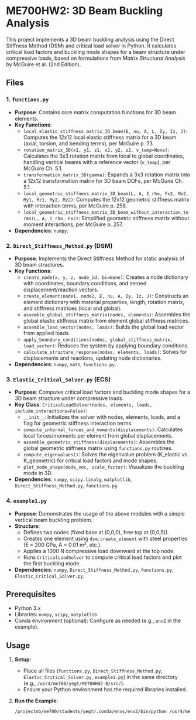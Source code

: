 # ME700HW2: 3D Beam Buckling Analysis

This project implements a 3D beam buckling analysis using the Direct Stiffness Method (DSM) and critical load solver in Python. It calculates critical load factors and buckling mode shapes for a beam structure under compressive loads, based on formulations from *Matrix Structural Analysis* by McGuire et al. (2nd Edition).

## Files

### 1. `functions.py`
- **Purpose**: Contains core matrix computation functions for 3D beam elements.
- **Key Functions**:
  - `local_elastic_stiffness_matrix_3D_beam(E, nu, A, L, Iy, Iz, J)`: Computes the 12x12 local elastic stiffness matrix for a 3D beam (axial, torsion, and bending terms), per McGuire p. 73.
  - `rotation_matrix_3D(x1, y1, z1, x2, y2, z2, v_temp=None)`: Calculates the 3x3 rotation matrix from local to global coordinates, handling vertical beams with a reference vector (`v_temp`), per McGuire Ch. 5.1.
  - `transformation_matrix_3D(gamma)`: Expands a 3x3 rotation matrix into a 12x12 transformation matrix for 3D beam DOFs, per McGuire Ch. 5.1.
  - `local_geometric_stiffness_matrix_3D_beam(L, A, I_rho, Fx2, Mx2, My1, Mz1, My2, Mz2)`: Computes the 12x12 geometric stiffness matrix with interaction terms, per McGuire p. 258.
  - `local_geometric_stiffness_matrix_3D_beam_without_interaction_terms(L, A, I_rho, Fx2)`: Simplified geometric stiffness matrix without moment interactions, per McGuire p. 257.
- **Dependencies**: `numpy`.

### 2. `Direct_Stiffness_Method.py` (DSM)
- **Purpose**: Implements the Direct Stiffness Method for static analysis of 3D beam structures.
- **Key Functions**:
  - `create_node(x, y, z, node_id, bc=None)`: Creates a node dictionary with coordinates, boundary conditions, and zeroed displacement/reaction vectors.
  - `create_element(node1, node2, E, nu, A, Iy, Iz, J)`: Constructs an element dictionary with material properties, length, rotation matrix, and stiffness matrices (local and global).
  - `assemble_global_stiffness_matrix(nodes, elements)`: Assembles the global elastic stiffness matrix from element global stiffness matrices.
  - `assemble_load_vector(nodes, loads)`: Builds the global load vector from applied loads.
  - `apply_boundary_conditions(nodes, global_stiffness_matrix, load_vector)`: Reduces the system by applying boundary conditions.
  - `calculate_structure_response(nodes, elements, loads)`: Solves for displacements and reactions, updating node dictionaries.
- **Dependencies**: `numpy`, `math`, `functions.py`.

### 3. `Elastic_Critical_Solver.py` (ECS)
- **Purpose**: Computes critical load factors and buckling mode shapes for a 3D beam structure under compressive loads.
- **Key Class**: `CriticalLoadSolver(nodes, elements, loads, include_interactions=False)`:
  - `__init__`: Initializes the solver with nodes, elements, loads, and a flag for geometric stiffness interaction terms.
  - `compute_internal_forces_and_moments(displacements)`: Calculates local forces/moments per element from global displacements.
  - `assemble_geometric_stiffness(displacements)`: Assembles the global geometric stiffness matrix using `functions.py` routines.
  - `compute_eigenvalues()`: Solves the eigenvalue problem (K_elastic vs. K_geometric) for critical load factors and mode shapes.
  - `plot_mode_shape(mode_vec, scale_factor)`: Visualizes the buckling mode in 3D.
- **Dependencies**: `numpy`, `scipy.linalg`, `matplotlib`, `Direct_Stiffness_Method.py`, `functions.py`.

### 4. `example1.py`
- **Purpose**: Demonstrates the usage of the above modules with a simple vertical beam buckling problem.
- **Structure**:
  - Defines two nodes (fixed base at (0,0,0), free top at (0,0,5)).
  - Creates one element using `dsm.create_element` with steel properties (E = 200 GPa, A = 0.01 m², etc.).
  - Applies a 1000 N compressive load downward at the top node.
  - Runs `CriticalLoadSolver` to compute critical load factors and plot the first buckling mode.
- **Dependencies**: `numpy`, `Direct_Stiffness_Method.py`, `functions.py`, `Elastic_Critical_Solver.py`.

## Prerequisites
- Python 3.x
- Libraries: `numpy`, `scipy`, `matplotlib`
- Conda environment (optional): Configure as needed (e.g., `env2` in the example).

## Usage
1. **Setup**:
   - Place all files (`functions.py`, `Direct_Stiffness_Method.py`, `Elastic_Critical_Solver.py`, `example1.py`) in the same directory (e.g., `/usr4/me700/yegt/ME700HW2-8/src/`).
   - Ensure your Python environment has the required libraries installed.

2. **Run the Example**:
   ```bash
   /projectnb/me700/students/yegt/.conda/envs/env2/bin/python /usr4/me700/yegt/ME700HW2-8/src/example1.py
